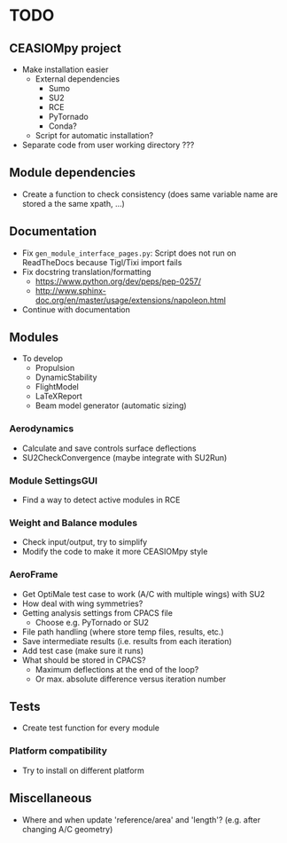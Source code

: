# TODO

## CEASIOMpy project
* Make installation easier
    * External dependencies
        * Sumo
        * SU2
        * RCE
        * PyTornado
        * Conda?
    * Script for automatic installation?
* Separate code from user working directory ???

## Module dependencies
* Create a function to check consistency (does same variable name are stored a the same xpath, ...)

## Documentation
* Fix `gen_module_interface_pages.py`: Script does not run on ReadTheDocs because Tigl/Tixi import fails
* Fix docstring translation/formatting
    * https://www.python.org/dev/peps/pep-0257/
    * http://www.sphinx-doc.org/en/master/usage/extensions/napoleon.html
* Continue with documentation

## Modules

* To develop
    * Propulsion
    * DynamicStability
    * FlightModel
    * LaTeXReport
    * Beam model generator (automatic sizing)

### Aerodynamics
* Calculate and save controls surface deflections
* SU2CheckConvergence (maybe integrate with SU2Run)

### Module SettingsGUI
* Find a way to detect active modules in RCE

### Weight and Balance modules
* Check input/output, try to simplify
* Modify the code to make it more CEASIOMpy style

### AeroFrame
* Get OptiMale test case to work (A/C with multiple wings) with SU2
* How deal with wing symmetries?
* Getting analysis settings from CPACS file
    * Choose e.g. PyTornado or SU2
* File path handling (where store temp files, results, etc.)
* Save intermediate results (i.e. results from each iteration)
* Add test case (make sure it runs)
* What should be stored in CPACS?
    * Maximum deflections at the end of the loop?
    * Or max. absolute difference versus iteration number

## Tests
* Create test function for every module

### Platform compatibility
* Try to install on different platform

## Miscellaneous
* Where and when update 'reference/area' and 'length'? (e.g. after changing A/C geometry)
